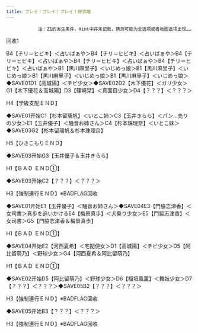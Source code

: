 ```yaml
---
title: プレイ！プレイ！プレイ！惨攻略
---
```


                注：Z1的发生条件，Hint中并未记载，猜测可能为全选项或者地图选项出现……

回收1

B4【チリ＝ヒビキ】＜占いばぁや＞B4【チリ＝ヒビキ】＜占いばぁや＞B4【チリ＝ヒビキ】＜占いばぁや＞B4【チリ＝ヒビキ】＜占いばぁや＞B4【チリ＝ヒビキ】＜占いばぁや＞B1【黒川麻里子】＜いじめっ娘＞B1【黒川麻里子】＜いじめっ娘＞B1【黒川麻里子】＜いじめっ娘＞B1【黒川麻里子】＜いじめっ娘＞◆SAVE01D1【高城陽】＜チビ少女＞◆SAVE02D2【木下優花】＜ガリ少女＞G1【木下優花＆高城陽】D3【篠崎栞】＜真面目少女＞D4【？？？】＜？？？＞

H4【学級支配ＥＮＤ】

◆SAVE01开始C1【杉本留璃帆】＜いとこ姉＞C3【玉井きらら】＜パン…売りの少女＞E1【玉井優子】＜騒音お姉さん＞C4【杉本珠理奈】＜いとこ妹＞◆SAVE03G2【杉本留璃帆＆杉本珠理奈】

H5【ひきこもりＥＮＤ】

◆SAVE03开始G3【玉井優子＆玉井きらら】

H1【ＢＡＤ ＥＮＤ①】

◆SAVE03开始C2【？？？】＜？？？＞

H3【強制連行ＥＮＤ】※BADFLAG回收

◆SAVE01开始E1【玉井優子】＜騒音お姉さん＞◆SAVE04E3【門脇志津香】＜女司書＞真歩を追いかけるE4【梅景真歩】＜犬乗り少女＞E5【門脇志津香】＜女司書＞G5【門脇志津香＆梅景真歩】

H1【ＢＡＤ ＥＮＤ①】

◆SAVE04开始E2【河西夏希】＜宅配便女＞D1【高城陽】＜チビ少女＞D5【阿比留萌乃】＜野球少女＞G4【河西夏希＆阿比留萌乃】

H1【ＢＡＤ ＥＮＤ①】

◆SAVE02开始D5【阿比留萌乃】＜野球少女＞D6【稲垣風薫】＜舞妓少女＞D7【？？？】＜？？？＞◆SAVE05B2【？？？】＜？？？＞

H3【強制連行ＥＮＤ】※BADFLAG回收

◆SAVE05开始B3【？？？】＜？？？＞

H3【強制連行ＥＮＤ】※BADFLAG回收


              

